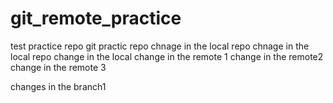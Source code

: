 # git_remote_practice
test practice repo
git practic repo
chnage in the local repo 
chnage in the local repo
change in the local
change in the remote 1
change in the remote2
change in the remote 3


changes in the branch1